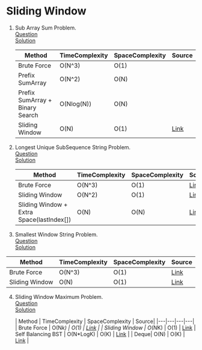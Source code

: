 # Sliding Window
1. Sub Array Sum Problem. 
   <br /> [Question](/3.%20Sliding%20Window/docs/1.SlidingWindow-Question1.jpg)
   <br /> [Solution](/3.%20Sliding%20Window/1.question1-solution.cpp)
   <br />

   | Method | TimeComplexity | SpaceComplexity | Source |
   |---|---|---|---|
   | Brute Force  | O(N^3) | O(1) |
   | Prefix SumArray | O(N^2)  | O(N) |
   | Prefix SumArray + Binary Search | O(Nlog(N))  | O(N) |  
   | Sliding Window | O(N) | O(1) | [Link](/3.%20Sliding%20Window/1.question1-solution.cpp) |

2. Longest Unique SubSequence String Problem.
   <br /> [Question](/3.%20Sliding%20Window/docs/2.SlidingWindow-Question2.jpg)
   <br /> [Solution](/3.%20Sliding%20Window/2.question2-solution.cpp)
   <br />

   | Method | TimeComplexity | SpaceComplexity | Source | 
   |---|---|---|---|
   | Brute Force  | O(N^3) | O(1) | [Link](https://www.geeksforgeeks.org/length-of-the-longest-substring-without-repeating-characters/) |
   | Sliding Window | O(N^2) | O(1) | [Link](https://www.geeksforgeeks.org/length-of-the-longest-substring-without-repeating-characters/) |
   | Sliding Window + Extra Space(lastIndex[]) | O(N)  | O(N) | [Link](/3.%20Sliding%20Window/2.question2-solution.cpp) |

3.  Smallest Window String Problem.
   <br /> [Question](/3.%20Sliding%20Window/docs/3.SlidingWindow-Question3.jpg)
   <br /> [Solution](/3.%20Sliding%20Window/3.question3-solution.cpp)
   
   | Method | TimeComplexity | SpaceComplexity | Source | 
   |---|---|---|---|
   | Brute Force | O(N^3) | O(1) | [Link](https://www.geeksforgeeks.org/find-the-smallest-window-in-a-string-containing-all-characters-of-another-string/) |
   | Sliding Window | O(N) | O(1) | [Link](/3.%20Sliding%20Window/3.question3-solution.cpp) |

4. Sliding Window Maximum Problem.
   <br /> [Question](/3.%20Sliding%20Window/docs/4.SlidingWindow-Question4.jpg)
   <br /> [Solution](/3.%20Sliding%20Window/4.question4-solution.cpp)
   <br />

   | Method | TimeComplexity | SpaceComplexity | Source| 
         |---|---|---|---|
   | Brute Force  | O(N*k) | O(1) | [Link](https://www.geeksforgeeks.org/sliding-window-maximum-maximum-of-all-subarrays-of-size-k/) |
   | Sliding Window | O(N*K) | O(1) | [Link](/3.%20Sliding%20Window/4.question4-solution.cpp)
   | Self Balancing BST | O(N*LogK)  | O(K) | [Link](https://www.geeksforgeeks.org/sliding-window-maximum-maximum-of-all-subarrays-of-size-k/) |
   | Deque| O(N)  | O(K) | [Link](https://www.geeksforgeeks.org/sliding-window-maximum-maximum-of-all-subarrays-of-size-k/) |

